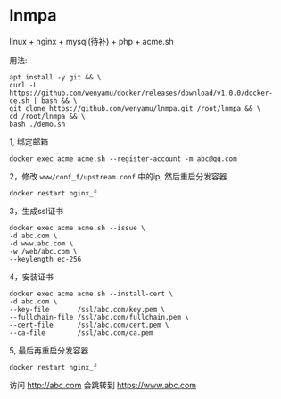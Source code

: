 # lnmpa
linux + nginx + mysql(待补) + php + acme.sh

用法:
```
apt install -y git && \
curl -L https://github.com/wenyamu/docker/releases/download/v1.0.0/docker-ce.sh | bash && \
git clone https://github.com/wenyamu/lnmpa.git /root/lnmpa && \
cd /root/lnmpa && \
bash ./demo.sh
```
1, 绑定邮箱
```
docker exec acme acme.sh --register-account -m abc@qq.com
```

2，修改 `www/conf_f/upstream.conf` 中的ip, 然后重启分发容器
```
docker restart nginx_f
```

3，生成ssl证书
```
docker exec acme acme.sh --issue \
-d abc.com \
-d www.abc.com \
-w /web/abc.com \
--keylength ec-256
```

4，安装证书
```
docker exec acme acme.sh --install-cert \
-d abc.com \
--key-file       /ssl/abc.com/key.pem \
--fullchain-file /ssl/abc.com/fullchain.pem \
--cert-file      /ssl/abc.com/cert.pem \
--ca-file        /ssl/abc.com/ca.pem
```

5, 最后再重启分发容器
```
docker restart nginx_f
```

访问 http://abc.com 会跳转到 https://www.abc.com

